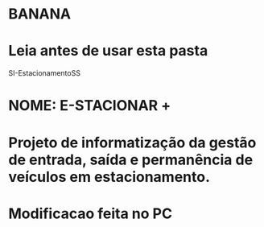 # BANANA
# Leia antes de usar esta pasta
SI-EstacionamentoSS
# NOME: E-STACIONAR +
# Projeto de informatização da gestão de entrada, saída e permanência de veículos em estacionamento.
# Modificacao feita no PC

